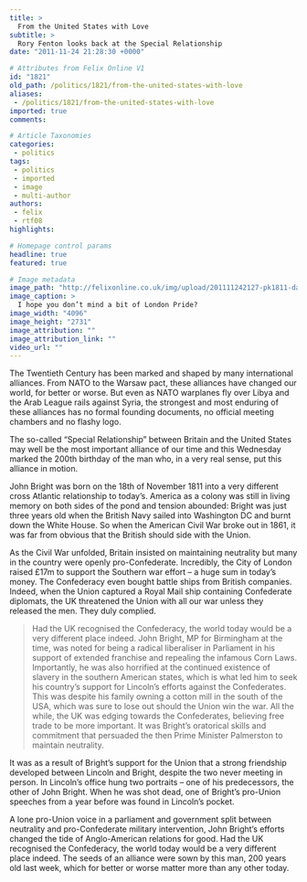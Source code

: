 ```yaml
---
title: >
  From the United States with Love
subtitle: >
  Rory Fenton looks back at the Special Relationship
date: "2011-11-24 21:28:30 +0000"

# Attributes from Felix Online V1
id: "1821"
old_path: /politics/1821/from-the-united-states-with-love
aliases:
 - /politics/1821/from-the-united-states-with-love
imported: true
comments:

# Article Taxonomies
categories:
 - politics
tags:
 - politics
 - imported
 - image
 - multi-author
authors:
 - felix
 - rtf08
highlights:

# Homepage control params
headline: true
featured: true

# Image metadata
image_path: "http://felixonline.co.uk/img/upload/201111242127-pk1811-david_cameron_and_barack_obama_at_the_g20_summit_in_toronto.jpg"
image_caption: >
  I hope you don’t mind a bit of London Pride?
image_width: "4096"
image_height: "2731"
image_attribution: ""
image_attribution_link: ""
video_url: ""
---
```


The Twentieth Century has been marked and shaped by many international alliances. From NATO to the Warsaw pact, these alliances have changed our world, for better or worse. But even as NATO warplanes fly over Libya and the Arab League rails against Syria, the strongest and most enduring of these alliances has no formal founding documents, no official meeting chambers and no flashy logo.

The so-called “Special Relationship” between Britain and the United States may well be the most important alliance of our time and this Wednesday marked the 200th birthday of the man who, in a very real sense, put this alliance in motion.

John Bright was born on the 18th of November 1811 into a very different cross Atlantic relationship to today’s. America as a colony was still in living memory on both sides of the pond and tension abounded: Bright was just three years old when the British Navy sailed into Washington DC and burnt down the White House. So when the American Civil War broke out in 1861, it was far from obvious that the British should side with the Union.

As the Civil War unfolded, Britain insisted on maintaining neutrality but many in the country were openly pro-Confederate. Incredibly, the City of London raised £17m to support the Southern war effort – a huge sum in today’s money. The Confederacy even bought battle ships from British companies. Indeed, when the Union captured a Royal Mail ship containing Confederate diplomats, the UK threatened the Union with all our war unless they released the men. They duly complied.
> Had the UK recognised the Confederacy, the world today would be a very different place indeed.
John Bright, MP for Birmingham at the time, was noted for being a radical liberaliser in Parliament in his support of extended franchise and repealing the infamous Corn Laws. Importantly, he was also horrified at the continued existence of slavery in the southern American states, which is what led him to seek his country’s support for Lincoln’s efforts against the Confederates. This was despite his family owning a cotton mill in the south of the USA, which was sure to lose out should the Union win the war. All the while, the UK was edging towards the Confederates, believing free trade to be more important. It was Bright’s oratorical skills and commitment that persuaded the then Prime Minister Palmerston to maintain neutrality.

It was as a result of Bright’s support for the Union that a strong friendship developed between Lincoln and Bright, despite the two never meeting in person. In Lincoln’s office hung two portraits – one of his predecessors, the other of John Bright. When he was shot dead, one of Bright’s pro-Union speeches from a year before was found in Lincoln’s pocket.

A lone pro-Union voice in a parliament and government split between neutrality and pro-Confederate military intervention, John Bright’s efforts changed the tide of Anglo-American relations for good. Had the UK recognised the Confederacy, the world today would be a very different place indeed. The seeds of an alliance were sown by this man, 200 years old last week, which for better or worse matter more than any other today.
